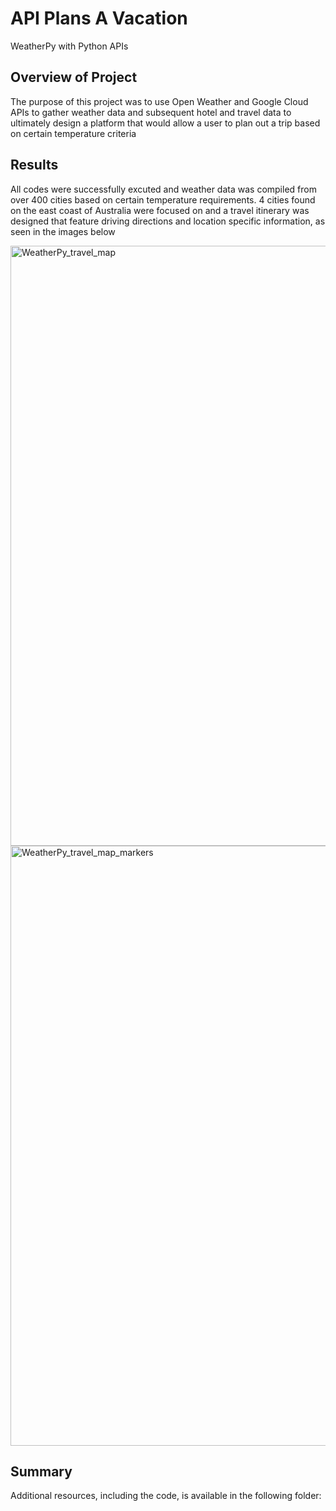 # API Plans A Vacation
WeatherPy with Python APIs

## Overview of Project
The purpose of this project was to use Open Weather and Google Cloud APIs to gather weather data and subsequent hotel and travel data to ultimately design a platform that would allow a user to plan out a trip based on certain temperature criteria

## Results 
All codes were successfully excuted and weather data was compiled from over 400 cities based on certain temperature requirements. 4 cities found on the east coast of Australia were focused on and a travel itinerary was designed that feature driving directions and location specific information, as seen in the images below

<img width="960" alt="WeatherPy_travel_map" src="https://user-images.githubusercontent.com/88955412/134836698-da827e0f-6a98-47a0-8431-abd3dd172383.png">

<img width="960" alt="WeatherPy_travel_map_markers" src="https://user-images.githubusercontent.com/88955412/134836709-492f1813-a469-467b-a4a8-909d78b4d437.png">

## Summary
Additional resources, including the code, is available in the following folder: 

